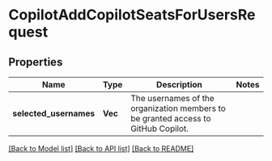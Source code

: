 # CopilotAddCopilotSeatsForUsersRequest

## Properties

Name | Type | Description | Notes
------------ | ------------- | ------------- | -------------
**selected_usernames** | **Vec<String>** | The usernames of the organization members to be granted access to GitHub Copilot. | 

[[Back to Model list]](../README.md#documentation-for-models) [[Back to API list]](../README.md#documentation-for-api-endpoints) [[Back to README]](../README.md)


